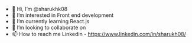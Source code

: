 - 👋 Hi, I’m @sharukhk08
- 👀 I’m interested in Front end development
- 🌱 I’m currently learning React.js
- 💞️ I’m looking to collaborate on 
- 📫 How to reach me 
Linkedin - https://www.linkedin.com/in/sharukh08/

<!---
sharukhk08/sharukhk08 is a ✨ special ✨ repository because its `README.md` (this file) appears on your GitHub profile.
You can click the Preview link to take a look at your changes.
--->
